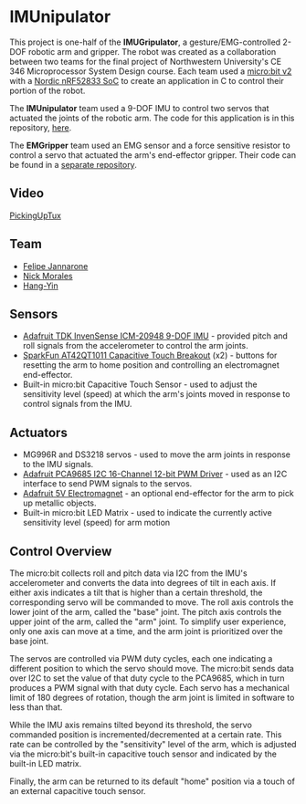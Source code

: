 # IMUnipulator

This project is one-half of the **IMUGripulator**, a gesture/EMG-controlled 2-DOF robotic arm and gripper. The robot was created as a collaboration between two teams for the final project of Northwestern University's CE 346 Microprocessor System Design course. Each team used a [micro:bit v2](https://tech.microbit.org/hardware/2-0-revision/) with a [Nordic nRF52833 SoC](https://www.nordicsemi.com/Products/nRF52833) to create an application in C to control their portion of the robot.

The **IMUnipulator** team used a 9-DOF IMU to control two servos that actuated the joints of the robotic arm. The code for this application is in this repository, [here](software/apps/final_project/).

The **EMGripper** team used an EMG sensor and a force sensitive resistor to control a servo that actuated the arm's end-effector gripper. Their code can be found in a [separate repository](https://github.com/katie-hughes/emgripper).

## Video

[PickingUpTux](https://user-images.githubusercontent.com/113186159/208053732-0d4c12c5-b25e-4fb4-a2f9-99a4de32a25b.mp4)

## Team
- [Felipe Jannarone](https://github.com/felipejannarone)
- [Nick Morales](https://github.com/ngmor)
- [Hang-Yin](https://github.com/hang-yin)

## Sensors

- [Adafruit TDK InvenSense ICM-20948 9-DOF IMU](https://learn.adafruit.com/adafruit-tdk-invensense-icm-20948-9-dof-imu) - provided pitch and roll signals from the accelerometer to control the arm joints.
- [SparkFun AT42QT1011 Capacitive Touch Breakout](https://www.sparkfun.com/products/14520) (x2) - buttons for resetting the arm to home position and controlling an electromagnet end-effector.
- Built-in micro:bit Capacitive Touch Sensor - used to adjust the sensitivity level (speed) at which the arm's joints moved in response to control signals from the IMU.

## Actuators
- MG996R and DS3218 servos - used to move the arm joints in response to the IMU signals.
- [Adafruit PCA9685 I2C 16-Channel 12-bit PWM Driver](https://www.adafruit.com/product/815) - used as an I2C interface to send PWM signals to the servos.
- [Adafruit 5V Electromagnet](https://www.adafruit.com/product/3872) - an optional end-effector for the arm to pick up metallic objects.
- Built-in micro:bit LED Matrix - used to indicate the currently active sensitivity level (speed) for arm motion

## Control Overview
The micro:bit collects roll and pitch data via I2C from the IMU's accelerometer and converts the data into degrees of tilt in each axis. If either axis indicates a tilt that is higher than a certain threshold, the corresponding servo will be commanded to move. The roll axis controls the lower joint of the arm, called the "base" joint. The pitch axis controls the upper joint of the arm, called the "arm" joint. To simplify user experience, only one axis can move at a time, and the arm joint is prioritized over the base joint.

The servos are controlled via PWM duty cycles, each one indicating a different position to which the servo should move. The micro:bit sends data over I2C to set the value of that duty cycle to the PCA9685, which in turn produces a PWM signal with that duty cycle. Each servo has a mechanical limit of 180 degrees of rotation, though the arm joint is limited in software to less than that.

While the IMU axis remains tilted beyond its threshold, the servo commanded position is incremented/decremented at a certain rate. This rate can be controlled by the "sensitivity" level of the arm, which is adjusted via the micro:bit's built-in capacitive touch sensor and indicated by the built-in LED matrix.

Finally, the arm can be returned to its default "home" position via a touch of an external capacitive touch sensor.
